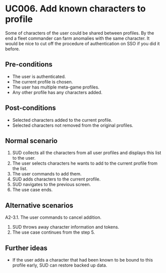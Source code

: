 # UC006. Add known characters to profile

Some of characters of the user could be shared between profiles. By the end a fleet commander can farm anomalies with the same character. It would be nice to cut off the procedure of authentication on SSO if you did it before.

## Pre-conditions

* The user is authenticated.
* The current profile is chosen.
* The user has multiple meta-game profiles.
* Any other profile has any characters added.

## Post-conditions

- Selected characters added to the current profile.
- Selected characters not removed from the original profiles.

## Normal scenario

1. SUD collects all the characters from all user profiles and displays this list to the user.
2. The user selects characters he wants to add to the current profile from the list.
3. The user commands to add them.
4. SUD adds characters to the current profile.
5. SUD navigates to the previous screen.
6. The use case ends.

## Alternative scenarios

A2-3.1. The user commands to cancel addition.

1. SUD throws away character information and tokens.
2. The use case continues from the step 5.

## Further ideas

* If the user adds a character that had been known to be bound to this profile early, SUD can restore backed up data.